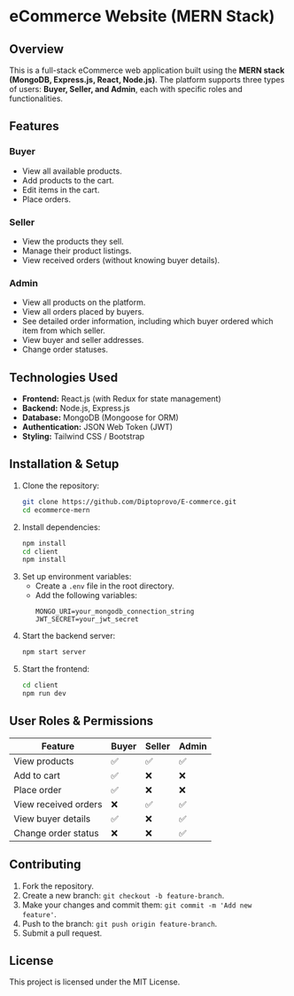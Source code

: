 

# eCommerce Website (MERN Stack)

## Overview
This is a full-stack eCommerce web application built using the **MERN stack (MongoDB, Express.js, React, Node.js)**. The platform supports three types of users: **Buyer, Seller, and Admin**, each with specific roles and functionalities.

## Features
### Buyer
- View all available products.
- Add products to the cart.
- Edit items in the cart.
- Place orders.

### Seller
- View the products they sell.
- Manage their product listings.
- View received orders (without knowing buyer details).

### Admin
- View all products on the platform.
- View all orders placed by buyers.
- See detailed order information, including which buyer ordered which item from which seller.
- View buyer and seller addresses.
- Change order statuses.

## Technologies Used
- **Frontend:** React.js (with Redux for state management)
- **Backend:** Node.js, Express.js
- **Database:** MongoDB (Mongoose for ORM)
- **Authentication:** JSON Web Token (JWT)
- **Styling:** Tailwind CSS / Bootstrap

## Installation & Setup
1. Clone the repository:
   ```sh
   git clone https://github.com/Diptoprovo/E-commerce.git
   cd ecommerce-mern
   ```
2. Install dependencies:
   ```sh
   npm install
   cd client
   npm install
   ```
3. Set up environment variables:
   - Create a `.env` file in the root directory.
   - Add the following variables:
     ```env
     MONGO_URI=your_mongodb_connection_string
     JWT_SECRET=your_jwt_secret
     ```
4. Start the backend server:
   ```sh
   npm start server
   ```
5. Start the frontend:
   ```sh
   cd client
   npm run dev
   ```


## User Roles & Permissions
| Feature             | Buyer | Seller | Admin |
|---------------------|-------|--------|-------|
| View products      | ✅    | ✅     | ✅    |
| Add to cart        | ✅    | ❌     | ❌    |
| Place order        | ✅    | ❌     | ❌    |
| View received orders | ❌  | ✅     | ✅    |
| View buyer details  | ✅   | ❌     | ✅    |
| Change order status | ❌   | ❌     | ✅    |

## Contributing
1. Fork the repository.
2. Create a new branch: `git checkout -b feature-branch`.
3. Make your changes and commit them: `git commit -m 'Add new feature'`.
4. Push to the branch: `git push origin feature-branch`.
5. Submit a pull request.

## License
This project is licensed under the MIT License.



